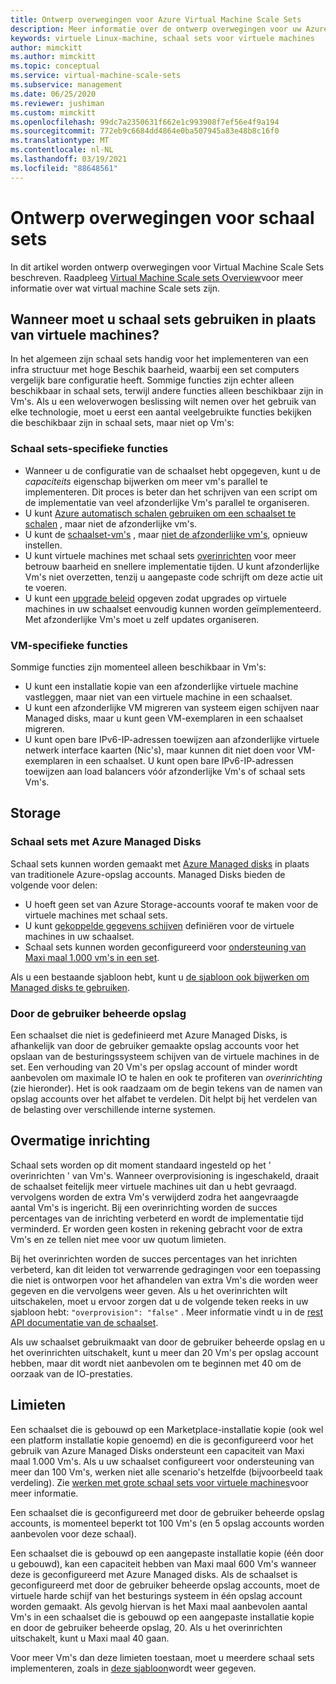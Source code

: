 ```yaml
---
title: Ontwerp overwegingen voor Azure Virtual Machine Scale Sets
description: Meer informatie over de ontwerp overwegingen voor uw Azure-Virtual Machine Scale Sets. Functies van schaal sets vergelijken met VM-functies.
keywords: virtuele Linux-machine, schaal sets voor virtuele machines
author: mimckitt
ms.author: mimckitt
ms.topic: conceptual
ms.service: virtual-machine-scale-sets
ms.subservice: management
ms.date: 06/25/2020
ms.reviewer: jushiman
ms.custom: mimckitt
ms.openlocfilehash: 99dc7a2350631f662e1c993908f7ef56e4f9a194
ms.sourcegitcommit: 772eb9c6684dd4864e0ba507945a83e48b8c16f0
ms.translationtype: MT
ms.contentlocale: nl-NL
ms.lasthandoff: 03/19/2021
ms.locfileid: "88648561"
---
```

# <a name="design-considerations-for-scale-sets"></a>Ontwerp overwegingen voor schaal sets
In dit artikel worden ontwerp overwegingen voor Virtual Machine Scale Sets beschreven. Raadpleeg [Virtual Machine Scale sets Overview](./overview.md)voor meer informatie over wat virtual machine Scale sets zijn.

## <a name="when-to-use-scale-sets-instead-of-virtual-machines"></a>Wanneer moet u schaal sets gebruiken in plaats van virtuele machines?
In het algemeen zijn schaal sets handig voor het implementeren van een infra structuur met hoge Beschik baarheid, waarbij een set computers vergelijk bare configuratie heeft. Sommige functies zijn echter alleen beschikbaar in schaal sets, terwijl andere functies alleen beschikbaar zijn in Vm's. Als u een weloverwogen beslissing wilt nemen over het gebruik van elke technologie, moet u eerst een aantal veelgebruikte functies bekijken die beschikbaar zijn in schaal sets, maar niet op Vm's:

### <a name="scale-set-specific-features"></a>Schaal sets-specifieke functies

- Wanneer u de configuratie van de schaalset hebt opgegeven, kunt u de *capaciteits* eigenschap bijwerken om meer vm's parallel te implementeren. Dit proces is beter dan het schrijven van een script om de implementatie van veel afzonderlijke Vm's parallel te organiseren.
- U kunt [Azure automatisch schalen gebruiken om een schaalset te schalen](./virtual-machine-scale-sets-autoscale-overview.md) , maar niet de afzonderlijke vm's.
- U kunt de [schaalset-vm's](/rest/api/compute/virtualmachinescalesets/reimage) , maar [niet de afzonderlijke vm's](/rest/api/compute/virtualmachines), opnieuw instellen.
- U kunt virtuele machines met schaal sets [overinrichten](#overprovisioning) voor meer betrouw baarheid en snellere implementatie tijden. U kunt afzonderlijke Vm's niet overzetten, tenzij u aangepaste code schrijft om deze actie uit te voeren.
- U kunt een [upgrade beleid](./virtual-machine-scale-sets-upgrade-scale-set.md) opgeven zodat upgrades op virtuele machines in uw schaalset eenvoudig kunnen worden geïmplementeerd. Met afzonderlijke Vm's moet u zelf updates organiseren.

### <a name="vm-specific-features"></a>VM-specifieke functies

Sommige functies zijn momenteel alleen beschikbaar in Vm's:

- U kunt een installatie kopie van een afzonderlijke virtuele machine vastleggen, maar niet van een virtuele machine in een schaalset.
- U kunt een afzonderlijke VM migreren van systeem eigen schijven naar Managed disks, maar u kunt geen VM-exemplaren in een schaalset migreren.
- U kunt open bare IPv6-IP-adressen toewijzen aan afzonderlijke virtuele netwerk interface kaarten (Nic's), maar kunnen dit niet doen voor VM-exemplaren in een schaalset. U kunt open bare IPv6-IP-adressen toewijzen aan load balancers vóór afzonderlijke Vm's of schaal sets Vm's.

## <a name="storage"></a>Storage

### <a name="scale-sets-with-azure-managed-disks"></a>Schaal sets met Azure Managed Disks
Schaal sets kunnen worden gemaakt met [Azure Managed disks](../virtual-machines/managed-disks-overview.md) in plaats van traditionele Azure-opslag accounts. Managed Disks bieden de volgende voor delen:
- U hoeft geen set van Azure Storage-accounts vooraf te maken voor de virtuele machines met schaal sets.
- U kunt [gekoppelde gegevens schijven](virtual-machine-scale-sets-attached-disks.md) definiëren voor de virtuele machines in uw schaalset.
- Schaal sets kunnen worden geconfigureerd voor [ondersteuning van Maxi maal 1.000 vm's in een set](virtual-machine-scale-sets-placement-groups.md). 

Als u een bestaande sjabloon hebt, kunt u [de sjabloon ook bijwerken om Managed disks te gebruiken](virtual-machine-scale-sets-convert-template-to-md.md).

### <a name="user-managed-storage"></a>Door de gebruiker beheerde opslag
Een schaalset die niet is gedefinieerd met Azure Managed Disks, is afhankelijk van door de gebruiker gemaakte opslag accounts voor het opslaan van de besturingssysteem schijven van de virtuele machines in de set. Een verhouding van 20 Vm's per opslag account of minder wordt aanbevolen om maximale IO te halen en ook te profiteren van _overinrichting_ (zie hieronder). Het is ook raadzaam om de begin tekens van de namen van opslag accounts over het alfabet te verdelen. Dit helpt bij het verdelen van de belasting over verschillende interne systemen. 


## <a name="overprovisioning"></a>Overmatige inrichting
Schaal sets worden op dit moment standaard ingesteld op het ' overinrichten ' van Vm's. Wanneer overprovisioning is ingeschakeld, draait de schaalset feitelijk meer virtuele machines uit dan u hebt gevraagd. vervolgens worden de extra Vm's verwijderd zodra het aangevraagde aantal Vm's is ingericht. Bij een overinrichting worden de succes percentages van de inrichting verbeterd en wordt de implementatie tijd verminderd. Er worden geen kosten in rekening gebracht voor de extra Vm's en ze tellen niet mee voor uw quotum limieten.

Bij het overinrichten worden de succes percentages van het inrichten verbeterd, kan dit leiden tot verwarrende gedragingen voor een toepassing die niet is ontworpen voor het afhandelen van extra Vm's die worden weer gegeven en die vervolgens weer geven. Als u het overinrichten wilt uitschakelen, moet u ervoor zorgen dat u de volgende teken reeks in uw sjabloon hebt: `"overprovision": "false"` . Meer informatie vindt u in de [rest API documentatie van de schaalset](/rest/api/virtualmachinescalesets/create-or-update-a-set).

Als uw schaalset gebruikmaakt van door de gebruiker beheerde opslag en u het overinrichten uitschakelt, kunt u meer dan 20 Vm's per opslag account hebben, maar dit wordt niet aanbevolen om te beginnen met 40 om de oorzaak van de IO-prestaties. 

## <a name="limits"></a>Limieten
Een schaalset die is gebouwd op een Marketplace-installatie kopie (ook wel een platform installatie kopie genoemd) en die is geconfigureerd voor het gebruik van Azure Managed Disks ondersteunt een capaciteit van Maxi maal 1.000 Vm's. Als u uw schaalset configureert voor ondersteuning van meer dan 100 Vm's, werken niet alle scenario's hetzelfde (bijvoorbeeld taak verdeling). Zie [werken met grote schaal sets voor virtuele machines](virtual-machine-scale-sets-placement-groups.md)voor meer informatie. 

Een schaalset die is geconfigureerd met door de gebruiker beheerde opslag accounts, is momenteel beperkt tot 100 Vm's (en 5 opslag accounts worden aanbevolen voor deze schaal).

Een schaalset die is gebouwd op een aangepaste installatie kopie (één door u gebouwd), kan een capaciteit hebben van Maxi maal 600 Vm's wanneer deze is geconfigureerd met Azure Managed disks. Als de schaalset is geconfigureerd met door de gebruiker beheerde opslag accounts, moet de virtuele harde schijf van het besturings systeem in één opslag account worden gemaakt. Als gevolg hiervan is het Maxi maal aanbevolen aantal Vm's in een schaalset die is gebouwd op een aangepaste installatie kopie en door de gebruiker beheerde opslag, 20. Als u het overinrichten uitschakelt, kunt u Maxi maal 40 gaan.

Voor meer Vm's dan deze limieten toestaan, moet u meerdere schaal sets implementeren, zoals in [deze sjabloon](https://github.com/Azure/azure-quickstart-templates/tree/master/301-custom-images-at-scale)wordt weer gegeven.
